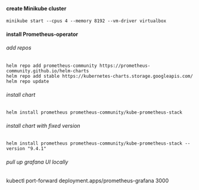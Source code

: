 #### create Minikube cluster
    minikube start --cpus 4 --memory 8192 --vm-driver virtualbox

#### install Prometheus-operator
###### add repos
    helm repo add prometheus-community https://prometheus-community.github.io/helm-charts
    helm repo add stable https://kubernetes-charts.storage.googleapis.com/
    helm repo update

###### install chart
    helm install prometheus prometheus-community/kube-prometheus-stack

###### install chart with fixed version    
    helm install prometheus prometheus-community/kube-prometheus-stack --version "9.4.1"

###### pull up grafana UI locally
kubectl port-forward deployment.apps/prometheus-grafana 3000


